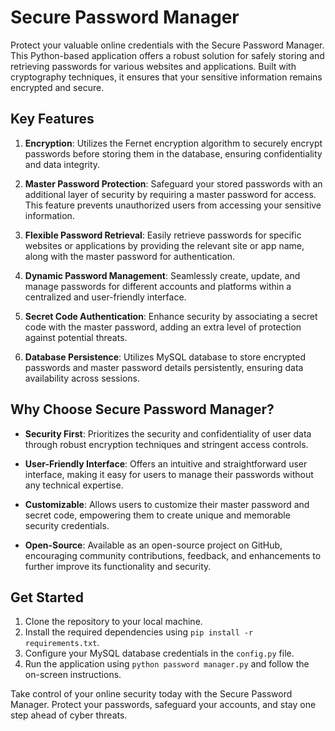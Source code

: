 # Secure Password Manager

Protect your valuable online credentials with the Secure Password Manager. This Python-based application offers a robust solution for safely storing and retrieving passwords for various websites and applications. Built with cryptography techniques, it ensures that your sensitive information remains encrypted and secure.

## Key Features

1. **Encryption**: Utilizes the Fernet encryption algorithm to securely encrypt passwords before storing them in the database, ensuring confidentiality and data integrity.
   
2. **Master Password Protection**: Safeguard your stored passwords with an additional layer of security by requiring a master password for access. This feature prevents unauthorized users from accessing your sensitive information.
   
3. **Flexible Password Retrieval**: Easily retrieve passwords for specific websites or applications by providing the relevant site or app name, along with the master password for authentication.
   
4. **Dynamic Password Management**: Seamlessly create, update, and manage passwords for different accounts and platforms within a centralized and user-friendly interface.
   
5. **Secret Code Authentication**: Enhance security by associating a secret code with the master password, adding an extra level of protection against potential threats.
   
6. **Database Persistence**: Utilizes MySQL database to store encrypted passwords and master password details persistently, ensuring data availability across sessions.

## Why Choose Secure Password Manager?

- **Security First**: Prioritizes the security and confidentiality of user data through robust encryption techniques and stringent access controls.
  
- **User-Friendly Interface**: Offers an intuitive and straightforward user interface, making it easy for users to manage their passwords without any technical expertise.
  
- **Customizable**: Allows users to customize their master password and secret code, empowering them to create unique and memorable security credentials.
  
- **Open-Source**: Available as an open-source project on GitHub, encouraging community contributions, feedback, and enhancements to further improve its functionality and security.

## Get Started

1. Clone the repository to your local machine.
2. Install the required dependencies using `pip install -r requirements.txt`.
3. Configure your MySQL database credentials in the `config.py` file.
4. Run the application using `python password manager.py` and follow the on-screen instructions.

Take control of your online security today with the Secure Password Manager. Protect your passwords, safeguard your accounts, and stay one step ahead of cyber threats.

